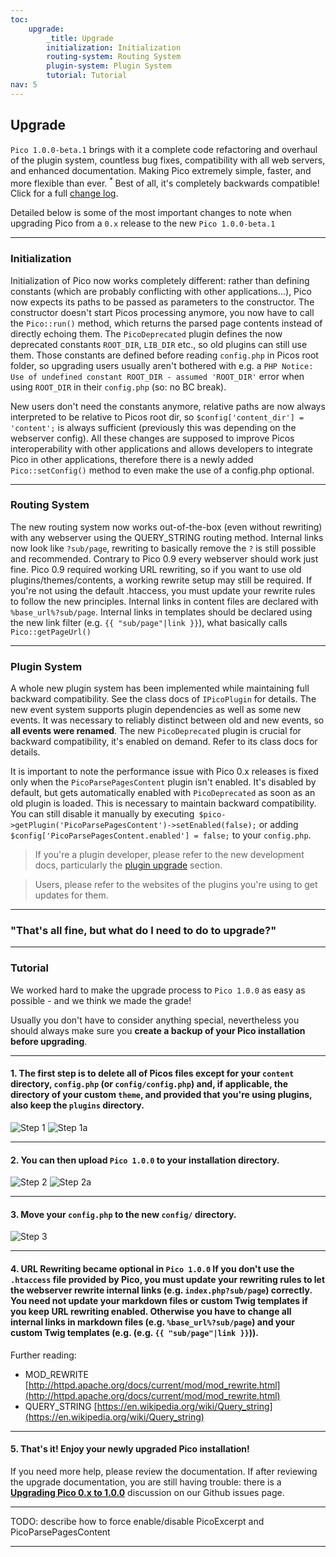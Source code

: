 ```yaml
---
toc:
    upgrade:
        _title: Upgrade
        initialization: Initialization
        routing-system: Routing System
        plugin-system: Plugin System
        tutorial: Tutorial
nav: 5
---
```


## Upgrade

`Pico 1.0.0-beta.1` brings with it a complete code refactoring and overhaul of the plugin system, countless bug fixes, compatibility with all web servers, and enhanced documentation. Making Pico extremely simple, faster, and more flexible than ever. <sup> * </sup>Best of all, it's completely backwards compatible! Click for a full [change log](https://github.com/picocms/Pico/blob/master/changelog.txt).

Detailed below is some of the most important changes to note when upgrading Pico from a `0.x` release to the new `Pico 1.0.0-beta.1`

---

### Initialization
Initialization of Pico now works completely different: rather than defining constants (which are probably conflicting with other applications...), Pico now expects its paths to be passed as parameters to the constructor. The constructor doesn't start Picos processing anymore, you now have to call the `Pico::run()` method, which returns the parsed page contents instead of directly echoing them. The `PicoDeprecated` plugin defines the now deprecated constants `ROOT_DIR`, `LIB_DIR` etc., so old plugins can still use them. Those constants are defined before reading `config.php` in Picos root folder, so upgrading users usually aren't bothered with e.g. a `PHP Notice: Use of undefined constant ROOT_DIR - assumed 'ROOT_DIR'` error when using `ROOT_DIR` in their `config.php` (so: no BC break).

New users don't need the constants anymore, relative paths are now always interpreted to be relative to Picos root dir, so `$config['content_dir'] = 'content';` is always sufficient (previously this was depending on the webserver config). All these changes are supposed to improve Picos interoperability with other applications and allows developers to integrate Pico in other applications, therefore there is a newly added `Pico::setConfig()` method to even make the use of a config.php optional.

---

### Routing System
The new routing system now works out-of-the-box (even without rewriting) with any webserver using the QUERY_STRING routing method. Internal links now look like `?sub/page`, rewriting to basically remove the `?` is still possible and recommended. Contrary to Pico 0.9 every webserver should work just fine. Pico 0.9 required working URL rewriting, so if you want to use old plugins/themes/contents, a working rewrite setup may still be required. If you're not using the default .htaccess, you must update your rewrite rules to follow the new principles. Internal links in content files are declared with `%base_url%?sub/page`. Internal links in templates should be declared using the new link filter (e.g. `{{ "sub/page"|link }}`), what basically calls `Pico::getPageUrl()`

---

### Plugin System
A whole new plugin system has been implemented while maintaining full backward compatibility. See the class docs of `IPicoPlugin` for details. The new event system supports plugin dependencies as well as some new events. It was necessary to reliably distinct between old and new events, so __all events were renamed__. The new `PicoDeprecated` plugin is crucial for backward compatibility, it's enabled on demand. Refer to its class docs for details.

It is important to note the performance issue with Pico 0.x releases is fixed only when the `PicoParsePagesContent` plugin isn't enabled. It's disabled by default, but gets automatically enabled with `PicoDeprecated` as soon as an old plugin is loaded. This is necessary to maintain backward compatibility. You can still disable it manually by executing` $pico->getPlugin('PicoParsePagesContent')->setEnabled(false);` or adding `$config['PicoParsePagesContent.enabled'] = false;` to your `config.php`.

>If you're a plugin developer, please refer to the new development docs, particularly the [plugin upgrade](/plugin-dev.html#migrating-from-0x---10) section.

>Users, please refer to the websites of the plugins you're using to get updates for them.

---

### "That's all fine, but what do I need to do to upgrade?"

---

### Tutorial
We worked hard to make the upgrade process to `Pico 1.0.0` as easy as possible - and we think we made the grade!

Usually you don't have to consider anything special, nevertheless you should always make sure you __create a backup of your Pico installation before upgrading__.

---

#### 1. The first step is to delete all of Picos files except for your __`content`__ directory, __`config.php`__ (or `config/config.php`) and, if applicable, the directory of your custom __`theme`__, and provided that you're using plugins, also keep the __`plugins`__ directory.
![Step 1](style/images/docs/pico_upgrade_delete_old.jpg)
![Step 1a](style/images/docs/pico_upgrade_old_deleted.jpg)

---

#### 2. You can then upload `Pico 1.0.0` to your installation directory.
![Step 2](style/images/docs/pico_upgrade_select_1.0.jpg)
![Step 2a](style/images/docs/pico_upgrade_move_1.0.jpg)

---

#### 3. Move your `config.php` to the new `config/` directory.
![Step 3](style/images/docs/pico_upgrade_move_config.jpg)

---

#### 4. URL Rewriting became optional in `Pico 1.0.0` If you don't use the `.htaccess` file provided by Pico, you must update your rewriting rules to let the webserver rewrite internal links (e.g. `index.php?sub/page`) correctly. You need not update your markdown files or custom Twig templates if you keep URL rewriting enabled. Otherwise you have to change all internal links in markdown files (e.g. `%base_url%?sub/page`) and your custom Twig templates (e.g. (e.g. `{{ "sub/page"|link }}`)).

Further reading:

- MOD_REWRITE [http://httpd.apache.org/docs/current/mod/mod_rewrite.html](http://httpd.apache.org/docs/current/mod/mod_rewrite.html)
- QUERY_STRING [https://en.wikipedia.org/wiki/Query_string](https://en.wikipedia.org/wiki/Query_string)

---

#### 5. That's it! Enjoy your newly upgraded Pico installation!
If you need more help, please review the documentation. If after reviewing the upgrade documentation, you are still having trouble: there is a __[Upgrading Pico 0.x to 1.0.0]()__ discussion on our Github issues page.

---

TODO: describe how to force enable/disable PicoExcerpt and PicoParsePagesContent

---
